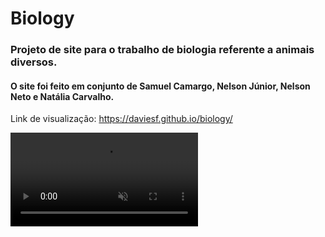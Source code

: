 # Biology
### Projeto de site para o trabalho de biologia referente a animais diversos.
#### O site foi feito em conjunto de Samuel Camargo, Nelson Júnior, Nelson Neto e Natália Carvalho.

Link de visualização: https://daviesf.github.io/biology/
<html>
		<video autoplay loop muted>
			<source src="media/intro.mp4" type="video/mp4">
		</video>
</html>